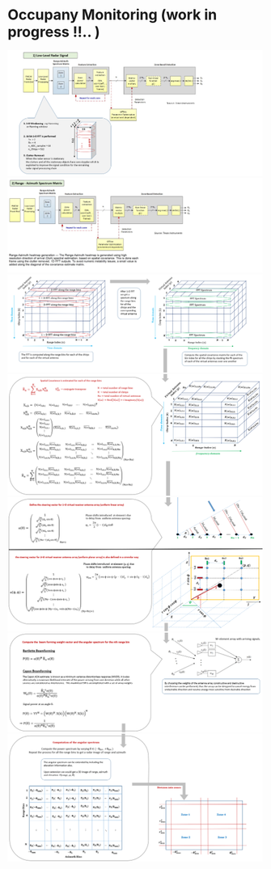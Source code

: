 # Occupany Monitoring (work in progress !!.. )
![](https://github.com/UditBhaskar19/Radar_projects_and_Data_Analysis/blob/main/Occupancy_monitoring/Readme_files/1_Low_Level_Rad_processing.PNG)
![](https://github.com/UditBhaskar19/Radar_projects_and_Data_Analysis/blob/main/Occupancy_monitoring/Readme_files/2_Range_Azimuth_spectrum_matrix.PNG)
![](https://github.com/UditBhaskar19/Radar_projects_and_Data_Analysis/blob/main/Occupancy_monitoring/Readme_files/2_Range_Azimuth_spectrum_matrix_1.PNG)
![](https://github.com/UditBhaskar19/Radar_projects_and_Data_Analysis/blob/main/Occupancy_monitoring/Readme_files/2_Range_Azimuth_spectrum_matrix_2.PNG)
![](https://github.com/UditBhaskar19/Radar_projects_and_Data_Analysis/blob/main/Occupancy_monitoring/Readme_files/2_Range_Azimuth_spectrum_matrix_3.PNG)
![](https://github.com/UditBhaskar19/Radar_projects_and_Data_Analysis/blob/main/Occupancy_monitoring/Readme_files/2_Range_Azimuth_spectrum_matrix_4.PNG)
![](https://github.com/UditBhaskar19/Radar_projects_and_Data_Analysis/blob/main/Occupancy_monitoring/Readme_files/2_Range_Azimuth_spectrum_matrix_5.PNG)
